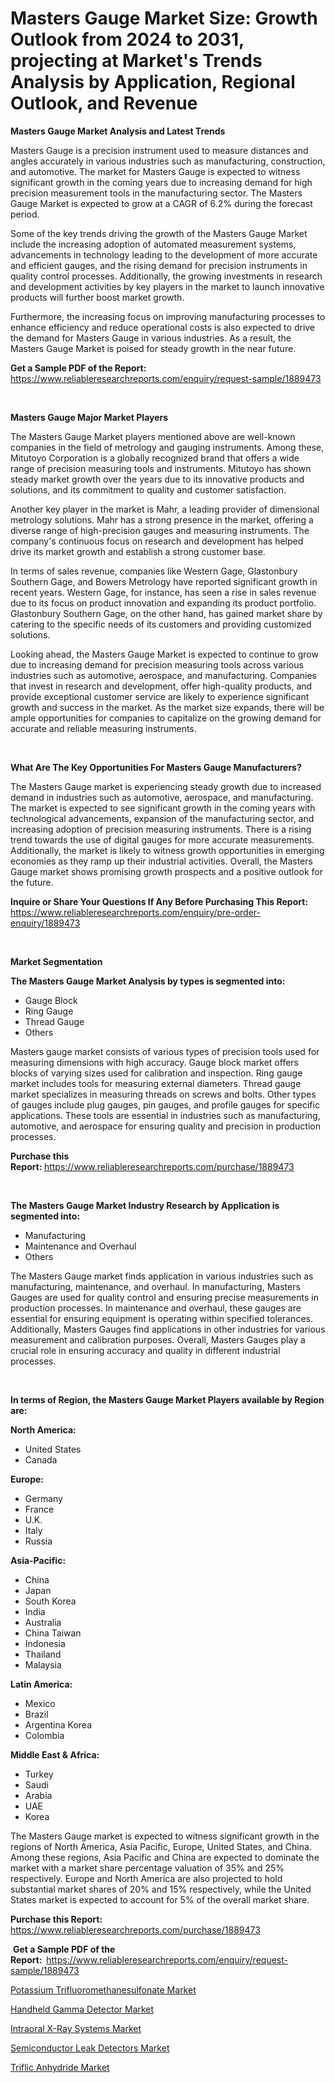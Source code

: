 <p><h1>Masters Gauge Market Size: Growth Outlook from 2024 to 2031, projecting at Market's Trends Analysis by Application, Regional Outlook, and Revenue</h1></p><p><strong>Masters Gauge Market Analysis and Latest Trends</strong></p>
<p><p>Masters Gauge is a precision instrument used to measure distances and angles accurately in various industries such as manufacturing, construction, and automotive. The market for Masters Gauge is expected to witness significant growth in the coming years due to increasing demand for high precision measurement tools in the manufacturing sector. The Masters Gauge Market is expected to grow at a CAGR of 6.2% during the forecast period.</p><p>Some of the key trends driving the growth of the Masters Gauge Market include the increasing adoption of automated measurement systems, advancements in technology leading to the development of more accurate and efficient gauges, and the rising demand for precision instruments in quality control processes. Additionally, the growing investments in research and development activities by key players in the market to launch innovative products will further boost market growth.</p><p>Furthermore, the increasing focus on improving manufacturing processes to enhance efficiency and reduce operational costs is also expected to drive the demand for Masters Gauge in various industries. As a result, the Masters Gauge Market is poised for steady growth in the near future.</p></p>
<p><strong>Get a Sample PDF of the Report:&nbsp;</strong> <a href="https://www.reliableresearchreports.com/enquiry/request-sample/1889473">https://www.reliableresearchreports.com/enquiry/request-sample/1889473</a></p>
<p>&nbsp;</p>
<p><strong>Masters Gauge Major Market Players</strong></p>
<p><p>The Masters Gauge Market players mentioned above are well-known companies in the field of metrology and gauging instruments. Among these, Mitutoyo Corporation is a globally recognized brand that offers a wide range of precision measuring tools and instruments. Mitutoyo has shown steady market growth over the years due to its innovative products and solutions, and its commitment to quality and customer satisfaction.</p><p>Another key player in the market is Mahr, a leading provider of dimensional metrology solutions. Mahr has a strong presence in the market, offering a diverse range of high-precision gauges and measuring instruments. The company's continuous focus on research and development has helped drive its market growth and establish a strong customer base.</p><p>In terms of sales revenue, companies like Western Gage, Glastonbury Southern Gage, and Bowers Metrology have reported significant growth in recent years. Western Gage, for instance, has seen a rise in sales revenue due to its focus on product innovation and expanding its product portfolio. Glastonbury Southern Gage, on the other hand, has gained market share by catering to the specific needs of its customers and providing customized solutions.</p><p>Looking ahead, the Masters Gauge Market is expected to continue to grow due to increasing demand for precision measuring tools across various industries such as automotive, aerospace, and manufacturing. Companies that invest in research and development, offer high-quality products, and provide exceptional customer service are likely to experience significant growth and success in the market. As the market size expands, there will be ample opportunities for companies to capitalize on the growing demand for accurate and reliable measuring instruments.</p></p>
<p>&nbsp;</p>
<p><strong>What Are The Key Opportunities For Masters Gauge Manufacturers?</strong></p>
<p><p>The Masters Gauge market is experiencing steady growth due to increased demand in industries such as automotive, aerospace, and manufacturing. The market is expected to see significant growth in the coming years with technological advancements, expansion of the manufacturing sector, and increasing adoption of precision measuring instruments. There is a rising trend towards the use of digital gauges for more accurate measurements. Additionally, the market is likely to witness growth opportunities in emerging economies as they ramp up their industrial activities. Overall, the Masters Gauge market shows promising growth prospects and a positive outlook for the future.</p></p>
<p><strong>Inquire or Share Your Questions If Any Before Purchasing This Report:</strong> <a href="https://www.reliableresearchreports.com/enquiry/pre-order-enquiry/1889473">https://www.reliableresearchreports.com/enquiry/pre-order-enquiry/1889473</a></p>
<p>&nbsp;</p>
<p><strong>Market Segmentation</strong></p>
<p><strong>The Masters Gauge Market Analysis by types is segmented into:</strong></p>
<p><ul><li>Gauge Block</li><li>Ring Gauge</li><li>Thread Gauge</li><li>Others</li></ul></p>
<p><p>Masters gauge market consists of various types of precision tools used for measuring dimensions with high accuracy. Gauge block market offers blocks of varying sizes used for calibration and inspection. Ring gauge market includes tools for measuring external diameters. Thread gauge market specializes in measuring threads on screws and bolts. Other types of gauges include plug gauges, pin gauges, and profile gauges for specific applications. These tools are essential in industries such as manufacturing, automotive, and aerospace for ensuring quality and precision in production processes.</p></p>
<p><strong>Purchase this Report:&nbsp;</strong><a href="https://www.reliableresearchreports.com/purchase/1889473">https://www.reliableresearchreports.com/purchase/1889473</a></p>
<p>&nbsp;</p>
<p><strong>The Masters Gauge Market Industry Research by Application is segmented into:</strong></p>
<p><ul><li>Manufacturing</li><li>Maintenance and Overhaul</li><li>Others</li></ul></p>
<p><p>The Masters Gauge market finds application in various industries such as manufacturing, maintenance, and overhaul. In manufacturing, Masters Gauges are used for quality control and ensuring precise measurements in production processes. In maintenance and overhaul, these gauges are essential for ensuring equipment is operating within specified tolerances. Additionally, Masters Gauges find applications in other industries for various measurement and calibration purposes. Overall, Masters Gauges play a crucial role in ensuring accuracy and quality in different industrial processes.</p></p>
<p>&nbsp;</p>
<p><strong>In terms of Region, the Masters Gauge Market Players available by Region are:</strong></p>
<p>
    <p> <strong> North America: </strong>
        <ul>
            <li>United States</li>
            <li>Canada</li>
        </ul>
        </p> 
    <p> <strong> Europe: </strong>
        <ul>
            <li>Germany</li>
            <li>France</li>
            <li>U.K.</li>
            <li>Italy</li>
            <li>Russia</li>
        </ul>
        </p> 
    <p> <strong> Asia-Pacific: </strong>
        <ul>
            <li>China</li>
            <li>Japan</li>
            <li>South Korea</li>
            <li>India</li>
            <li>Australia</li>
            <li>China Taiwan</li>
            <li>Indonesia</li>
            <li>Thailand</li>
            <li>Malaysia</li>
        </ul>
        </p> 
    <p> <strong> Latin America: </strong>
        <ul>
            <li>Mexico</li>
            <li>Brazil</li>
            <li>Argentina Korea</li>
            <li>Colombia</li>
        </ul>
        </p> 
    <p> <strong> Middle East & Africa: </strong>
        <ul>
            <li>Turkey</li>
            <li>Saudi</li>
            <li>Arabia</li>
            <li>UAE</li>
            <li>Korea</li>
        </ul>
    </p>
    </p>
<p><p>The Masters Gauge market is expected to witness significant growth in the regions of North America, Asia Pacific, Europe, United States, and China. Among these regions, Asia Pacific and China are expected to dominate the market with a market share percentage valuation of 35% and 25% respectively. Europe and North America are also projected to hold substantial market shares of 20% and 15% respectively, while the United States market is expected to account for 5% of the overall market share.</p></p>
<p><strong>Purchase this Report: </strong><a href="https://www.reliableresearchreports.com/purchase/1889473">https://www.reliableresearchreports.com/purchase/1889473</a></p>
<p>&nbsp;<strong>Get a Sample PDF of the Report:&nbsp;&nbsp;</strong><a href="https://www.reliableresearchreports.com/enquiry/request-sample/1889473">https://www.reliableresearchreports.com/enquiry/request-sample/1889473</a></p>
<p><strong></strong></p>
<p><p><a href="https://view.publitas.com/reportprime-1/potassium-trifluoromethanesulfonate-market-analysis-examines-its-scope-on-growth-opportunities-and-forecasted-trends-spanning-from-2024-to-2031/">Potassium Trifluoromethanesulfonate Market</a></p><p><a href="https://github.com/seekum/Market-Research-Report-List-1/blob/main/handheld-gamma-detector-market.md">Handheld Gamma Detector Market</a></p><p><a href="https://shimmer-gardenia-37a.notion.site/Intraoral-X-Ray-Systems-Market-Size-Share-Trends-Analysis-Report-By-Material-By-Type-By-End-use-163821ff6fb6476697eccd380a0128db">Intraoral X-Ray Systems Market</a></p><p><a href="https://github.com/timeliteaut/Market-Research-Report-List-1/blob/main/semiconductor-leak-detectors-market.md">Semiconductor Leak Detectors Market</a></p><p><a href="https://view.publitas.com/reportprime-1/triflic-anhydride-market-provides-a-comprehensive-analysis-including-a-macro-overview-of-the-market-as-well-as-micro-details-such-as-market-size-and-competitive-landscape/">Triflic Anhydride Market</a></p></p>